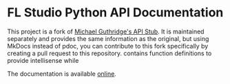 # FL Studio Python API Documentation

This project  is a fork of [Michael Guthridge's API Stub](https://github.com/MiguelGuthridge/FL-Studio-API-Stubs). It is maintained separately and provides the same information as the original, but using MkDocs instead of pdoc, you can contribute to this fork specifically by creating a pull request to this repository.
contains function definitions to provide intellisense while

The documentation is available [online](https://abbydiode.github.io/fl-studio-api-docs/).
